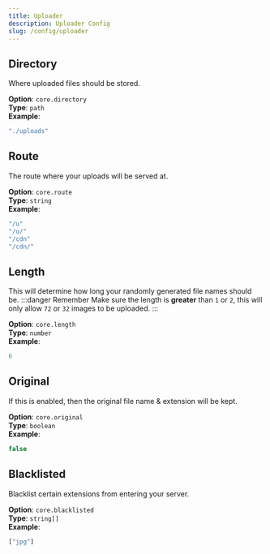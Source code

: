 ```yaml
---
title: Uploader
description: Uploader Config
slug: /config/uploader
---
```


## Directory
Where uploaded files should be stored.

**Option**: `core.directory`<br/>
**Type**: `path`<br/>
**Example**:
```js
"./uploads"
```

## Route
The route where your uploads will be served at.

**Option**: `core.route`<br/>
**Type**: `string`<br/>
**Example**:
```js
"/u"
"/u/"
"/cdn"
"/cdn/"
```

## Length
This will determine how long your randomly generated file names should be.
:::danger Remember
Make sure the length is **greater** than `1` or `2`, this will only allow `72` or `32` images to be uploaded.
:::

**Option**: `core.length`<br/>
**Type**: `number`<br/>
**Example**:
```js
6
```

## Original
If this is enabled, then the original file name & extension will be kept.

**Option**: `core.original`<br/>
**Type**: `boolean`<br/>
**Example**:
```js
false
```

## Blacklisted
Blacklist certain extensions from entering your server.

**Option**: `core.blacklisted`<br/>
**Type**: `string[]`<br/>
**Example**:
```js
["jpg"]
```